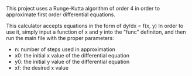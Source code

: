 This project uses a Runge-Kutta algorithm of order 4 in order to approximate first order differential equations.

This calculator accepts equations in the form of dy/dx = f(x, y)
In order to use it, simply input a function of x and y into the "func" definiton, and then run the main file with the proper parameters:
- n: number of steps used in approximation
- x0: the initial x value of the differential equation
- y0: the initial y value of the differential equation
- xf: the desired x value
